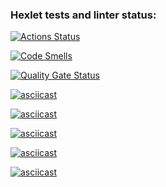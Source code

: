 ### Hexlet tests and linter status:
[![Actions Status](https://github.com/jsprw88/fullstack-javascript-project-44/actions/workflows/hexlet-check.yml/badge.svg)](https://github.com/jsprw88/fullstack-javascript-project-44/actions)

[![Code Smells](https://sonarcloud.io/api/project_badges/measure?project=jsprw88_fullstack-javascript-project-44&metric=code_smells)](https://sonarcloud.io/summary/new_code?id=jsprw88_fullstack-javascript-project-44)

[![Quality Gate Status](https://sonarcloud.io/api/project_badges/measure?project=jsprw88_fullstack-javascript-project-44&metric=alert_status)](https://sonarcloud.io/summary/new_code?id=jsprw88_fullstack-javascript-project-44)

[![asciicast](https://asciinema.org/a/Aq2tpMUV3wXpxHMCuJWAupnmW.svg)](https://asciinema.org/a/Aq2tpMUV3wXpxHMCuJWAupnmW)

[![asciicast](https://asciinema.org/a/M2s1g0Q3VEGAvaW9aALvNlbYK.svg)](https://asciinema.org/a/M2s1g0Q3VEGAvaW9aALvNlbYK)

[![asciicast](https://asciinema.org/a/8o1TIl7xgsV9Fo9p4F6ymS5T6.svg)](https://asciinema.org/a/8o1TIl7xgsV9Fo9p4F6ymS5T6)

[![asciicast](https://asciinema.org/a/oryTQFLcYlNWu93io09wq8AYC.svg)](https://asciinema.org/a/oryTQFLcYlNWu93io09wq8AYC)

[![asciicast](https://asciinema.org/a/NvhdtVwhkYKiel4q1O1ExMfu2.svg)](https://asciinema.org/a/NvhdtVwhkYKiel4q1O1ExMfu2)